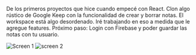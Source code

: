  De los primeros proyectos que hice cuando empecé con React. Clon algo rústico de Google Keep con la funcionalidad de crear y borrar notas.
 El workspace está algo desordenado. Iré trabajando en eso a medida que le agregue features. Próximo paso: Login con Firebase y poder guardar las notas con tu usuario.


![Screen 1](https://user-images.githubusercontent.com/60524354/118322855-29aaea00-b4d6-11eb-9fd5-cefa4c11c5da.png)
![screen 2](https://user-images.githubusercontent.com/60524354/118322870-2ca5da80-b4d6-11eb-9f50-c2088ae5b6fd.png)
